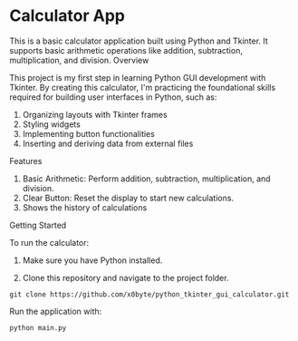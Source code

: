 # Calculator App

This is a basic calculator application built using Python and Tkinter. It supports basic arithmetic operations like addition, subtraction, multiplication, and division.
Overview

This project is my first step in learning Python GUI development with Tkinter. By creating this calculator, I'm practicing the foundational skills required for building user interfaces in Python, such as:

  1) Organizing layouts with Tkinter frames
  2) Styling widgets
  3) Implementing button functionalities
  4) Inserting and deriving data from external files


Features

  1) Basic Arithmetic: Perform addition, subtraction, multiplication, and division.
  2) Clear Button: Reset the display to start new calculations.
  3) Shows the history of calculations


Getting Started

To run the calculator:

  1) Make sure you have Python installed.

  2) Clone this repository and navigate to the project folder.
  ```
  git clone https://github.com/x0byte/python_tkinter_gui_calculator.git
  ```

Run the application with:
```
python main.py
```
